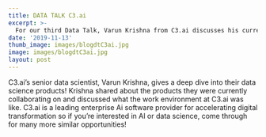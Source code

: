 ```yaml
---
title: DATA TALK C3.ai
excerpt: >-
  For our third Data Talk, Varun Krishna from C3.ai discusses his currently experience at this AI software provider enterprise!
date: '2019-11-13'
thumb_image: images/blogdtC3ai.jpg
image: images/blogdtC3ai.jpg
layout: post
---
```


C3.ai’s senior data scientist, Varun Krishna, gives a deep dive into their data science products! Krishna shared about the products they were currently collaborating on and discussed what the work environment at C3.ai was like. C3.ai is a leading enterprise Ai software provider for accelerating digital transformation so if you’re interested in AI or data science, come through for many more similar opportunities!
